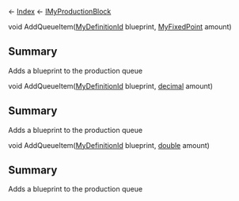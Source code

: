 ← [Index](Api-Index) ← [IMyProductionBlock](Sandbox.ModAPI.Ingame.IMyProductionBlock)

void AddQueueItem([MyDefinitionId](VRage.Game.MyDefinitionId) blueprint, [MyFixedPoint](VRage.MyFixedPoint) amount)

## Summary

Adds a blueprint to the production queue

void AddQueueItem([MyDefinitionId](VRage.Game.MyDefinitionId) blueprint, [decimal](System.Decimal) amount)

## Summary

Adds a blueprint to the production queue

void AddQueueItem([MyDefinitionId](VRage.Game.MyDefinitionId) blueprint, [double](System.Double) amount)

## Summary

Adds a blueprint to the production queue

